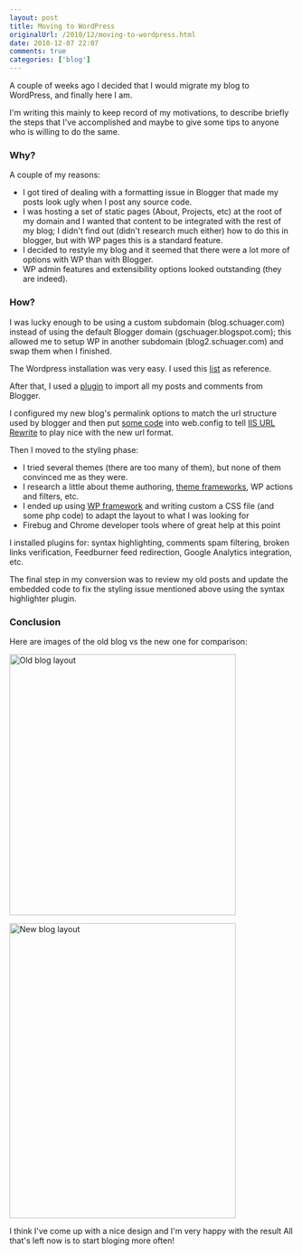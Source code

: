 ```yaml
---
layout: post
title: Moving to WordPress
originalUrl: /2010/12/moving-to-wordpress.html
date: 2010-12-07 22:07
comments: true
categories: ['blog']
---
```


A couple of weeks ago I decided that I would migrate my blog to WordPress, and finally here I am.

I'm writing this mainly to keep record of my motivations, to describe briefly the steps that I've accomplished and maybe to give some tips to anyone who is willing to do the same.


### Why?

A couple of my reasons:

* I got tired of dealing with a formatting issue in Blogger that made my posts look ugly when I post any source code.
* I was hosting a set of static pages (About, Projects, etc) at the root of my domain and I wanted that content to be integrated with the rest of my blog; I didn't find out (didn't research much either) how to do this in blogger, but with WP pages this is a standard feature.
* I decided to restyle my blog and it seemed that there were a lot more of options with WP than with Blogger.
* WP admin features and extensibility options looked outstanding (they are indeed).


### How?

I was lucky enough to be using a custom subdomain (blog.schuager.com) instead of using the default Blogger domain (gschuager.blogspot.com); this allowed me to setup WP in another subdomain (blog2.schuager.com) and swap them when I finished.

The Wordpress installation was very easy. I used this [list](http://codex.wordpress.org/Installing_WordPress) as reference.

After that, I used a [plugin](http://wordpress.org/extend/plugins/blogger-importer/) to import all my posts and comments from Blogger.

I configured my new blog's permalink options to match the url structure used by blogger and then put [some code](http://codex.wordpress.org/Using_Permalinks#Permalinks_without_mod_rewrite) into web.config to tell [IIS URL Rewrite](http://learn.iis.net/page.aspx/460/using-the-url-rewrite-module/) to play nice with the new url format.

Then I moved to the styling phase:

* I tried several themes (there are too many of them), but none of them convinced me as they were.
* I research a little about theme authoring, [theme frameworks](http://codex.wordpress.org/Theme_Frameworks), WP actions and filters, etc.
* I ended up using [WP framework](http://wordpress.org/extend/themes/wp-framework) and writing custom a CSS file (and some php code) to adapt the layout to what I was looking for
* Firebug and Chrome developer tools where of great help at this point

I installed plugins for: syntax highlighting, comments spam filtering, broken links verification, Feedburner feed redirection, Google Analytics integration, etc.

The final step in my conversion was to review my old posts and update the embedded code to fix the styling issue mentioned above using the syntax highlighter plugin.


### Conclusion

Here are images of the old blog vs the new one for comparison:

<a href="/assets/images/blog-old.jpg"><img src="/assets/images/blog-old.jpg" title="Old blog layout" width="400" height="462"/></a>

<a href="/assets/images/blog-new.jpg"><img src="/assets/images/blog-new.jpg" title="New blog layout" width="400" height="522"/></a>

I think I've come up with a nice design and I'm very happy with the result 
All that's left now is to start bloging more often!
